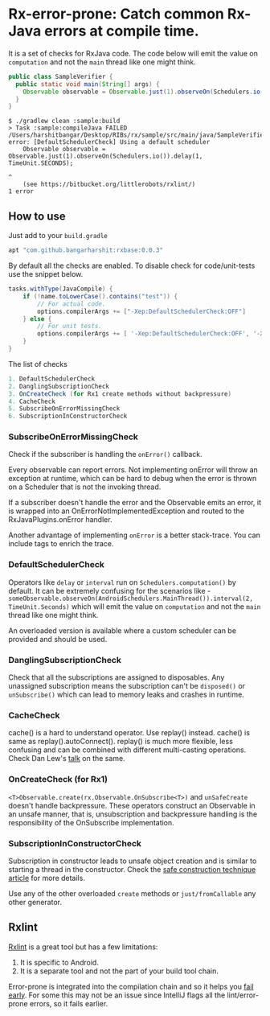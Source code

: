 # Rx-error-prone: Catch common Rx-Java errors at compile time.

It is a set of checks for RxJava code. The code below 
will emit the value on `computation` and not the `main` thread like one might think.

```java
public class SampleVerifier {
  public static void main(String[] args) {
    Observable observable = Observable.just(1).observeOn(Schedulers.io()).delay(1, TimeUnit.SECONDS);
  }
}
```

```
$ ./gradlew clean :sample:build
> Task :sample:compileJava FAILED
/Users/harshitbangar/Desktop/RIBs/rx/sample/src/main/java/SampleVerifier.java:7: error: [DefaultSchedulerCheck] Using a default scheduler
    Observable observable = Observable.just(1).observeOn(Schedulers.io()).delay(1, TimeUnit.SECONDS);
                                                                               ^
    (see https://bitbucket.org/littlerobots/rxlint/)
1 error
```

## How to use
Just add to your `build.gradle`
```gradle
apt "com.github.bangarharshit:rxbase:0.0.3"
```

By default all the checks are enabled. To disable check for code/unit-tests use the snippet below.
```gradle 
tasks.withType(JavaCompile) {
    if (!name.toLowerCase().contains("test")) {
        // For actual code.
        options.compilerArgs += ["-Xep:DefaultSchedulerCheck:OFF"]
    } else {
        // For unit tests.
        options.compilerArgs += [ '-Xep:DefaultSchedulerCheck:OFF', '-Xep:DanglingSubscriptionCheck:OFF']
    }
}
```

The list of checks
```gradle
1. DefaultSchedulerCheck
2. DanglingSubscriptionCheck
3. OnCreateCheck (for Rx1 create methods without backpressure)
4. CacheCheck
5. SubscribeOnErrorMissingCheck
6. SubscriptionInConstructorCheck
```


### SubscribeOnErrorMissingCheck
Check if the subscriber is handling the `onError()` callback. 

Every observable can report errors. Not implementing onError will throw an exception at runtime,
 which can be hard to debug when the error is thrown on a Scheduler that is not the invoking thread.

If a subscriber doesn't handle the error and the Observable emits an error, 
it is wrapped into an OnErrorNotImplementedException and routed to the RxJavaPlugins.onError handler.

Another advantage of implementing `onError` is a better stack-trace. You can include tags to enrich the trace.

### DefaultSchedulerCheck
Operators like `delay` or `interval` run on `Schedulers.computation()` by default. It can be extremely confusing
for the scenarios like - `someObservable.observeOn(AndroidSchedulers.MainThread()).interval(2, TimeUnit.Seconds)`
which will emit the value on `computation` and not the `main` thread like one might think.

An overloaded version is available where a custom scheduler can be provided and should be used. 

### DanglingSubscriptionCheck
Check that all the subscriptions are assigned to disposables. 
Any unassigned subscription means the subscription can't be `disposed()` or `unSubscribe()` 
which can lead to memory leaks and crashes in runtime.


### CacheCheck
cache() is a hard to understand operator. Use replay() instead. cache() is same as replay().autoConnect(). 
replay() is much more flexible, less confusing and can be combined with different multi-casting operations.
Check Dan Lew's [talk](https://youtu.be/QdmkXL7XikQ?t=19m21s) on the same.

### OnCreateCheck (for Rx1)
`<T>Observable.create(rx.Observable.OnSubscribe<T>)` and `unSafeCreate` doesn't handle backpressure.
These operators construct an Observable in an unsafe manner, that is, unsubscription and backpressure handling 
is the responsibility of the OnSubscribe implementation.

### SubscriptionInConstructorCheck
Subscription in constructor leads to unsafe object creation and is similar to starting a thread in the constructor.
Check the [safe construction technique article](https://www.ibm.com/developerworks/library/j-jtp0618/index.html) 
for more details.

Use any of the other overloaded `create` methods or `just/fromCallable` any other generator.

## Rxlint
[Rxlint](https://bitbucket.org/littlerobots/rxlint) is a great tool but has a few limitations:

1. It is specific to Android.
2. It is a separate tool and not the part of your build tool chain. 

Error-prone is integrated into the compilation chain and so it helps you [fail early](https://artemzin.com/blog/android-development-culture-the-document-qualitymatters/). For some this may not be an issue since IntelliJ flags all the lint/error-prone errors, so it fails earlier.

 
